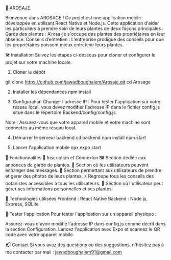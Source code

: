 📱 AROSAJE

Bienvenue dans AROSAGE ! Ce projet est une application mobile développée en utilisant React Native et Node.js. Cette application d'aider les particuliers à prendre soin de leurs plantes de deux façons principales :
Garde des plantes : A’rosa-je s'occupe des plantes des propriétaires en leur absence.
Conseils d’entretien : L’entreprise prodigue des conseils pour que les propriétaires puissent mieux entretenir leurs plantes.


🛠️ Installation
Suivez les étapes ci-dessous pour cloner et configurer le projet sur votre machine locale.

1. Cloner le dépôt

git clone https://github.com/jawadboughalem/Arosaje.git
cd Arosage

2. Installer les dépendances
npm install

3. Configuration
Changer l'adresse IP : Pour tester l'application sur votre réseau local, vous devez modifier l'adresse IP dans le fichier config.js situé dans le répertoire Backend/config/config.js

Note : Assurez-vous que votre appareil mobile et votre machine sont connectés au même réseau local.

4. Démarrer le serveur backend
cd backend
npm install
npm start

5. Lancer l'application mobile
npx expo start

🚀 Fonctionnalités
📸 Inscription et Connexion
🖼️ Section dédiée aux annonces de garde de plantes.
💾 Section où les utilisateurs peuvent échanger des messages.
🔄 Section permettant aux utilisateurs de prendre et gérer des photos de leurs plantes.
⚡ Regroupe tous les conseils des botanistes accessibles à tous les utilisateurs.
📝 Section où l'utilisateur peut gérer ses informations personnelles et ses plantes.

🔧 Technologies utilisées
Frontend : React Native
Backend : Node.js, Express, SQLite

🧪 Tester l'application
Pour tester l'application sur un appareil physique :

Assurez-vous d'avoir modifié l'adresse IP dans config.js comme décrit dans la section Configuration.
Lancez l'application avec Expo et scannez le QR code avec votre appareil mobile.

📬 Contact
Si vous avez des questions ou des suggestions, n'hésitez pas à me contacter par mail : jawadboughalem91@gmail.com